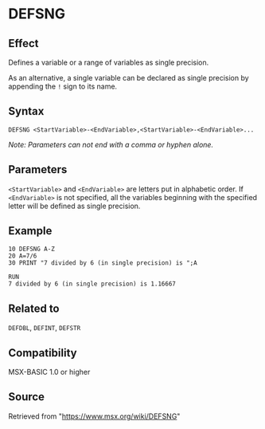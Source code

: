 # DEFSNG

## Effect

Defines a variable or a range of variables as single precision.

As an alternative, a single variable can be declared as single precision by appending the `!` sign to its name.

## Syntax

`DEFSNG <StartVariable>-<EndVariable>,<StartVariable>-<EndVariable>...`

_Note: Parameters can not end with a comma or hyphen alone._

## Parameters

`<StartVariable>` and `<EndVariable>` are letters put in alphabetic order. If `<EndVariable>` is not specified, all the variables beginning with the specified letter will be defined as single precision.

## Example

```basic
10 DEFSNG A-Z
20 A=7/6
30 PRINT "7 divided by 6 (in single precision) is ";A
 
RUN
7 divided by 6 (in single precision) is 1.16667
```

## Related to

`DEFDBL`, `DEFINT`, `DEFSTR`

## Compatibility

MSX-BASIC 1.0 or higher

## Source

Retrieved from "https://www.msx.org/wiki/DEFSNG"
